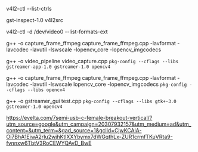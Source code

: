v4l2-ctl --list-ctrls

gst-inspect-1.0 v4l2src

v4l2-ctl -d /dev/video0 --list-formats-ext


g++ -o capture_frame_ffmpeg capture_frame_ffmpeg.cpp -lavformat -lavcodec -lavutil -lswscale -lopencv_core -lopencv_imgcodecs

g++ -o video_pipeline video_capture.cpp `pkg-config --cflags --libs gstreamer-app-1.0 gstreamer-1.0 opencv4`

g++ -o capture_frame_ffmpeg capture_frame_ffmpeg.cpp -lavformat -lavcodec -lavutil -lswscale lopencv_core -lopencv_imgcodecs `pkg-config --cflags --libs opencv4` 

g++ -o gstreamer_gui test.cpp `pkg-config --cflags --libs gtk+-3.0 gstreamer-1.0 opencv4`

https://evelta.com/7semi-usb-c-female-breakout-vertical/?utm_source=google&utm_campaign=20307932157&utm_medium=ad&utm_content=&utm_term=&gad_source=1&gclid=CjwKCAiA-Oi7BhA1EiwA2rIu2wjhKtlXXYbymx7dWGqthLx-ZUR1crmfTKuVRta9-fvnnxw6TbtV3RoCEWYQAvD_BwE

